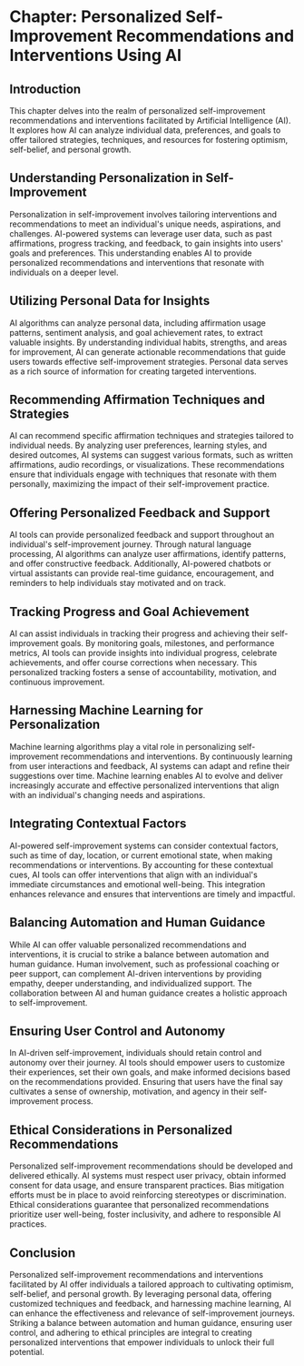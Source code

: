 Chapter: Personalized Self-Improvement Recommendations and Interventions Using AI
=================================================================================

Introduction
------------

This chapter delves into the realm of personalized self-improvement recommendations and interventions facilitated by Artificial Intelligence (AI). It explores how AI can analyze individual data, preferences, and goals to offer tailored strategies, techniques, and resources for fostering optimism, self-belief, and personal growth.

Understanding Personalization in Self-Improvement
-------------------------------------------------

Personalization in self-improvement involves tailoring interventions and recommendations to meet an individual's unique needs, aspirations, and challenges. AI-powered systems can leverage user data, such as past affirmations, progress tracking, and feedback, to gain insights into users' goals and preferences. This understanding enables AI to provide personalized recommendations and interventions that resonate with individuals on a deeper level.

Utilizing Personal Data for Insights
------------------------------------

AI algorithms can analyze personal data, including affirmation usage patterns, sentiment analysis, and goal achievement rates, to extract valuable insights. By understanding individual habits, strengths, and areas for improvement, AI can generate actionable recommendations that guide users towards effective self-improvement strategies. Personal data serves as a rich source of information for creating targeted interventions.

Recommending Affirmation Techniques and Strategies
--------------------------------------------------

AI can recommend specific affirmation techniques and strategies tailored to individual needs. By analyzing user preferences, learning styles, and desired outcomes, AI systems can suggest various formats, such as written affirmations, audio recordings, or visualizations. These recommendations ensure that individuals engage with techniques that resonate with them personally, maximizing the impact of their self-improvement practice.

Offering Personalized Feedback and Support
------------------------------------------

AI tools can provide personalized feedback and support throughout an individual's self-improvement journey. Through natural language processing, AI algorithms can analyze user affirmations, identify patterns, and offer constructive feedback. Additionally, AI-powered chatbots or virtual assistants can provide real-time guidance, encouragement, and reminders to help individuals stay motivated and on track.

Tracking Progress and Goal Achievement
--------------------------------------

AI can assist individuals in tracking their progress and achieving their self-improvement goals. By monitoring goals, milestones, and performance metrics, AI tools can provide insights into individual progress, celebrate achievements, and offer course corrections when necessary. This personalized tracking fosters a sense of accountability, motivation, and continuous improvement.

Harnessing Machine Learning for Personalization
-----------------------------------------------

Machine learning algorithms play a vital role in personalizing self-improvement recommendations and interventions. By continuously learning from user interactions and feedback, AI systems can adapt and refine their suggestions over time. Machine learning enables AI to evolve and deliver increasingly accurate and effective personalized interventions that align with an individual's changing needs and aspirations.

Integrating Contextual Factors
------------------------------

AI-powered self-improvement systems can consider contextual factors, such as time of day, location, or current emotional state, when making recommendations or interventions. By accounting for these contextual cues, AI tools can offer interventions that align with an individual's immediate circumstances and emotional well-being. This integration enhances relevance and ensures that interventions are timely and impactful.

Balancing Automation and Human Guidance
---------------------------------------

While AI can offer valuable personalized recommendations and interventions, it is crucial to strike a balance between automation and human guidance. Human involvement, such as professional coaching or peer support, can complement AI-driven interventions by providing empathy, deeper understanding, and individualized support. The collaboration between AI and human guidance creates a holistic approach to self-improvement.

Ensuring User Control and Autonomy
----------------------------------

In AI-driven self-improvement, individuals should retain control and autonomy over their journey. AI tools should empower users to customize their experiences, set their own goals, and make informed decisions based on the recommendations provided. Ensuring that users have the final say cultivates a sense of ownership, motivation, and agency in their self-improvement process.

Ethical Considerations in Personalized Recommendations
------------------------------------------------------

Personalized self-improvement recommendations should be developed and delivered ethically. AI systems must respect user privacy, obtain informed consent for data usage, and ensure transparent practices. Bias mitigation efforts must be in place to avoid reinforcing stereotypes or discrimination. Ethical considerations guarantee that personalized recommendations prioritize user well-being, foster inclusivity, and adhere to responsible AI practices.

Conclusion
----------

Personalized self-improvement recommendations and interventions facilitated by AI offer individuals a tailored approach to cultivating optimism, self-belief, and personal growth. By leveraging personal data, offering customized techniques and feedback, and harnessing machine learning, AI can enhance the effectiveness and relevance of self-improvement journeys. Striking a balance between automation and human guidance, ensuring user control, and adhering to ethical principles are integral to creating personalized interventions that empower individuals to unlock their full potential.
